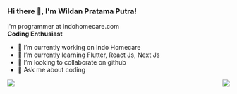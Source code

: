 ### Hi there 👋, I'm Wildan Pratama Putra!

i'm programmer at indohomecare.com
<br>
<b> Coding Enthusiast </b>

<!-- **wildanptra/wildanptra** is a ✨ _special_ ✨ repository because its `README.md` (this file) appears on your GitHub profile.

Here are some ideas to get you started: -->

- 🔭 I’m currently working on Indo Homecare
- 🌱 I’m currently learning Flutter, React Js, Next Js
- 👯 I’m looking to collaborate on github
- 💬 Ask me about coding

<img align="left" src="https://github-readme-stats.vercel.app/api/top-langs/?username=wildanptra&layout=donut" />
<img align="right" src="https://github-readme-stats.vercel.app/api?username=wildanptra&show_icons=true&theme=react&include_all_commits=true">
